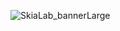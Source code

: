 ![SkiaLab_bannerLarge](https://github.com/SkiaLab/.github/assets/57825592/b7f69f3b-bc84-46a2-b82a-bba55a81a326)
